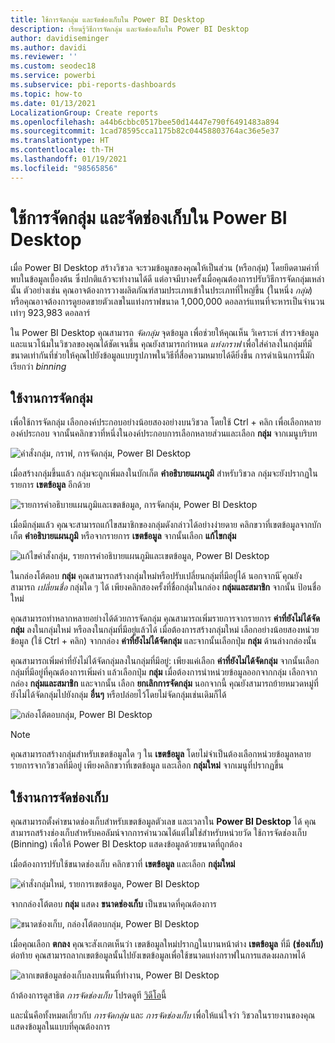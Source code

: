 ```yaml
---
title: ใช้การจัดกลุ่ม และจัดช่องเก็บใน Power BI Desktop
description: เรียนรู้วิธีการจัดกลุ่ม และจัดช่องเก็บใน Power BI Desktop
author: davidiseminger
ms.author: davidi
ms.reviewer: ''
ms.custom: seodec18
ms.service: powerbi
ms.subservice: pbi-reports-dashboards
ms.topic: how-to
ms.date: 01/13/2021
LocalizationGroup: Create reports
ms.openlocfilehash: a44b6cbbc0517bee50d14447e790f6491483a894
ms.sourcegitcommit: 1cad78595cca1175b82c04458803764ac36e5e37
ms.translationtype: HT
ms.contentlocale: th-TH
ms.lasthandoff: 01/19/2021
ms.locfileid: "98565856"
---
```

# <a name="use-grouping-and-binning-in-power-bi-desktop"></a>ใช้การจัดกลุ่ม และจัดช่องเก็บใน Power BI Desktop
เมื่อ Power BI Desktop สร้างวิชวล จะรวมข้อมูลของคุณให้เป็นส่วน (หรือกลุ่ม) โดยยึดตามค่าที่พบในข้อมูลเบื้องต้น ซึ่งปกติแล้วจะทำงานได้ดี แต่อาจมีบางครั้งเมื่อคุณต้องการปรับวิธีการจัดกลุ่มเหล่านั้น ตัวอย่างเช่น คุณอาจต้องการวางผลิตภัณฑ์สามประเภทเข้าในประเภทที่ใหญ่ขึ้น (ในหนึ่ง *กลุ่ม*) หรือคุณอาจต้องการดูยอดขายตัวเลขในแท่งกราฟขนาด 1,000,000 ดอลลาร์แทนที่จะหารเป็นจำนวนเท่าๆ 923,983 ดอลลาร์

ใน Power BI Desktop คุณสามารถ *จัดกลุ่ม* จุดข้อมูล เพื่อช่วยให้คุณเห็น วิเคราะห์ สำรวจข้อมูลและแนวโน้มในวิชวลของคุณได้ชัดเจนขึ้น คุณยังสามารถกำหนด *แท่งกราฟ* เพื่อใส่ค่าลงในกลุ่มที่มีขนาดเท่ากันที่ช่วยให้คุณไปยังข้อมูลแบบรูปภาพในวิธีที่สื่อความหมายได้ดียิ่งขึ้น การดำเนินการนี้มักเรียกว่า *binning*

## <a name="using-grouping"></a>ใช้งานการจัดกลุ่ม
เพื่อใช้การจัดกลุ่ม เลือกองค์ประกอบอย่างน้อยสองอย่างบนวิชวล โดยใช้ Ctrl + คลิก เพื่อเลือกหลายองค์ประกอบ จากนั้นคลิกขวาที่หนึ่งในองค์ประกอบการเลือกหลายส่วนและเลือก **กลุ่ม** จากเมนูบริบท

![คำสั่งกลุ่ม, กราฟ, การจัดกลุ่ม, Power BI Desktop](media/desktop-grouping-and-binning/grouping-binning_1.png)

เมื่อสร้างกลุ่มขึ้นแล้ว กลุ่มจะถูกเพิ่มลงในบักเก็ต **คำอธิบายแผนภูมิ** สำหรับวิชวล กลุ่มจะยังปรากฏในรายการ **เขตข้อมูล** อีกด้วย

![รายการคำอธิบายแผนภูมิและเขตข้อมูล, การจัดกลุ่ม, Power BI Desktop](media/desktop-grouping-and-binning/grouping-binning_2.png)

เมื่อมีกลุ่มแล้ว คุณจะสามารถแก้ไขสมาชิกของกลุ่มดังกล่าวได้อย่างง่ายดาย คลิกขวาที่เขตข้อมูลจากบักเก็ต **คำอธิบายแผนภูมิ** หรือจากรายการ **เขตข้อมูล** จากนั้นเลือก **แก้ไขกลุ่ม**

![แก้ไขคำสั่งกลุ่ม, รายการคำอธิบายแผนภูมิและเขตข้อมูล, Power BI Desktop](media/desktop-grouping-and-binning/grouping-binning_3.png)

ในกล่องโต้ตอบ **กลุ่ม** คุณสามารถสร้างกลุ่มใหม่หรือปรับเปลี่ยนกลุ่มที่มีอยู่ได้ นอกจากนี ้คุณยังสามารถ *เปลี่ยนชื่อ* กลุ่มใด ๆ ได้ เพียงคลิกสองครั้งที่ชื่อกลุ่มในกล่อง **กลุ่มและสมาชิก** จากนั้น ป้อนชื่อใหม่

คุณสามารถทำหลากหลายอย่างได้ด้วยการจัดกลุ่ม คุณสามารถเพิ่มรายการจากรายการ **ค่าที่ยังไม่ได้จัดกลุ่ม** ลงในกลุ่มใหม่ หรือลงในกลุ่มที่มีอยู่แล้วได้ เมื่อต้องการสร้างกลุ่มใหม่ เลือกอย่างน้อยสองหน่วยข้อมูล (ใช้ Ctrl + คลิก) จากกล่อง **ค่าที่ยังไม่ได้จัดกลุ่ม** และจากนั้นเลือกปุ่ม **กลุ่ม** ด้านล่างกล่องนั้น

คุณสามารถเพิ่มค่าที่ยังไม่ได้จัดกลุ่มลงในกลุ่มที่มีอยู่: เพียงแค่เลือก **ค่าที่ยังไม่ได้จัดกลุ่ม** จากนั้นเลือกกลุ่มที่มีอยู่ที่คุณต้องการเพิ่มค่า แล้วเลือกปุ่ม **กลุ่ม** เมื่อต้องการนำหน่วยข้อมูลออกจากกลุ่ม เลือกจากกล่อง **กลุ่มและสมาชิก** และจากนั้น เลือก **ยกเลิกการจัดกลุ่ม** นอกจากนี้ คุณยังสามารถย้ายหมวดหมู่ที่ยังไม่ได้จัดกลุ่มไปยังกลุ่ม **อื่นๆ** หรือปล่อยไว้โดยไม่จัดกลุ่มเช่นเดิมก็ได้

![กล่องโต้ตอบกลุ่ม, Power BI Desktop](media/desktop-grouping-and-binning/grouping-binning_4.png)

> [!NOTE]
> คุณสามารถสร้างกลุ่มสำหรับเขตข้อมูลใด ๆ ใน **เขตข้อมูล** โดยไม่จำเป็นต้องเลือกหน่วยข้อมูลหลายรายการจากวิชวลที่มีอยู่ เพียงคลิกขวาที่เขตข้อมูล และเลือก **กลุ่มใหม่** จากเมนูที่ปรากฏขึ้น

## <a name="using-binning"></a>ใช้งานการจัดช่องเก็บ
คุณสามารถตั้งค่าขนาดช่องเก็บสำหรับเขตข้อมูลตัวเลข และเวลาใน **Power BI Desktop** ได้ คุณสามารถสร้างช่องเก็บสำหรับคอลัมน์จากการคำนวณได้แต่ไม่ใช่สำหรับหน่วยวัด ใช้การจัดช่องเก็บ (Binning) เพื่อให้ Power BI Desktop แสดงข้อมูลด้วยขนาดที่ถูกต้อง

เมื่อต้องการปรับใช้ขนาดช่องเก็บ คลิกขวาที่ **เขตข้อมูล** และเลือก **กลุ่มใหม่**

![คำสั่งกลุ่มใหม่, รายการเขตข้อมูล, Power BI Desktop](media/desktop-grouping-and-binning/grouping-binning_5.png)

จากกล่องโต้ตอบ **กลุ่ม** แสดง **ขนาดช่องเก็บ** เป็นขนาดที่คุณต้องการ

![ขนาดช่องเก็บ, กล่องโต้ตอบกลุ่ม, Power BI Desktop](media/desktop-grouping-and-binning/grouping-binning_6.png)

เมื่อคุณเลือก **ตกลง** คุณจะสังเกตเห็นว่า เขตข้อมูลใหม่ปรากฏในบานหน้าต่าง **เขตข้อมูล** ที่มี **(ช่องเก็บ)** ต่อท้าย คุณสามารถลากเขตข้อมูลนั้นไปยังเขตข้อมูลเพื่อใช้ขนาดแท่งกราฟในการแสดงผลภาพได้

![ลากเขตข้อมูลช่องเก็บลงบนพื้นที่ทำงาน, Power BI Desktop](media/desktop-grouping-and-binning/grouping-binning_7.png)

ถ้าต้องการดูสาธิต *การจัดช่องเก็บ* โปรดดูที [วิดีโอ](https://www.youtube.com/watch?v=BRvdZSfO0DY)นี้

และนั่นคือทั้งหมดเกี่ยวกับ *การจัดกลุ่ม* และ *การจัดช่องเก็บ* เพื่อให้แน่ใจว่า วิชวลในรายงานของคุณแสดงข้อมูลในแบบที่คุณต้องการ
